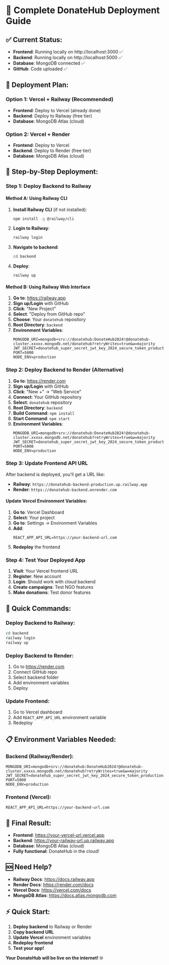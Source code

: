 # 🚀 Complete DonateHub Deployment Guide

## ✅ **Current Status:**
- **Frontend**: Running locally on http://localhost:3000 ✅
- **Backend**: Running locally on http://localhost:5000 ✅
- **Database**: MongoDB connected ✅
- **GitHub**: Code uploaded ✅

## 🎯 **Deployment Plan:**

### **Option 1: Vercel + Railway (Recommended)**
- **Frontend**: Deploy to Vercel (already done)
- **Backend**: Deploy to Railway (free tier)
- **Database**: MongoDB Atlas (cloud)

### **Option 2: Vercel + Render**
- **Frontend**: Deploy to Vercel
- **Backend**: Deploy to Render (free tier)
- **Database**: MongoDB Atlas (cloud)

## 🚀 **Step-by-Step Deployment:**

### **Step 1: Deploy Backend to Railway**

#### **Method A: Using Railway CLI**
1. **Install Railway CLI** (if not installed):
   ```bash
   npm install -g @railway/cli
   ```

2. **Login to Railway**:
   ```bash
   railway login
   ```

3. **Navigate to backend**:
   ```bash
   cd backend
   ```

4. **Deploy**:
   ```bash
   railway up
   ```

#### **Method B: Using Railway Web Interface**
1. **Go to**: https://railway.app
2. **Sign up/Login** with GitHub
3. **Click**: "New Project"
4. **Select**: "Deploy from GitHub repo"
5. **Choose**: Your `donatehub` repository
6. **Root Directory**: `backend`
7. **Environment Variables**:
   ```
   MONGODB_URI=mongodb+srv://donatehub:DonateHub2024!@donatehub-cluster.xxxxx.mongodb.net/donatehub?retryWrites=true&w=majority
   JWT_SECRET=donatehub_super_secret_jwt_key_2024_secure_token_production
   PORT=5000
   NODE_ENV=production
   ```

### **Step 2: Deploy Backend to Render (Alternative)**

1. **Go to**: https://render.com
2. **Sign up/Login** with GitHub
3. **Click**: "New +" → "Web Service"
4. **Connect**: Your GitHub repository
5. **Select**: `donatehub` repository
6. **Root Directory**: `backend`
7. **Build Command**: `npm install`
8. **Start Command**: `npm start`
9. **Environment Variables**:
   ```
   MONGODB_URI=mongodb+srv://donatehub:DonateHub2024!@donatehub-cluster.xxxxx.mongodb.net/donatehub?retryWrites=true&w=majority
   JWT_SECRET=donatehub_super_secret_jwt_key_2024_secure_token_production
   PORT=5000
   NODE_ENV=production
   ```

### **Step 3: Update Frontend API URL**

After backend is deployed, you'll get a URL like:
- **Railway**: `https://donatehub-backend-production.up.railway.app`
- **Render**: `https://donatehub-backend.onrender.com`

#### **Update Vercel Environment Variables:**
1. **Go to**: Vercel Dashboard
2. **Select**: Your project
3. **Go to**: Settings → Environment Variables
4. **Add**:
   ```
   REACT_APP_API_URL=https://your-backend-url.com
   ```
5. **Redeploy** the frontend

### **Step 4: Test Your Deployed App**

1. **Visit**: Your Vercel frontend URL
2. **Register**: New account
3. **Login**: Should work with cloud backend
4. **Create campaigns**: Test NGO features
5. **Make donations**: Test donor features

## 🎯 **Quick Commands:**

### **Deploy Backend to Railway:**
```bash
cd backend
railway login
railway up
```

### **Deploy Backend to Render:**
1. Go to https://render.com
2. Connect GitHub repo
3. Select backend folder
4. Add environment variables
5. Deploy

### **Update Frontend:**
1. Go to Vercel dashboard
2. Add `REACT_APP_API_URL` environment variable
3. Redeploy

## 📋 **Environment Variables Needed:**

### **Backend (Railway/Render):**
```
MONGODB_URI=mongodb+srv://donatehub:DonateHub2024!@donatehub-cluster.xxxxx.mongodb.net/donatehub?retryWrites=true&w=majority
JWT_SECRET=donatehub_super_secret_jwt_key_2024_secure_token_production
PORT=5000
NODE_ENV=production
```

### **Frontend (Vercel):**
```
REACT_APP_API_URL=https://your-backend-url.com
```

## 🎉 **Final Result:**
- **Frontend**: https://your-vercel-url.vercel.app
- **Backend**: https://your-railway-url.up.railway.app
- **Database**: MongoDB Atlas (cloud)
- **Fully functional**: DonateHub in the cloud!

## 🆘 **Need Help?**
- **Railway Docs**: https://docs.railway.app
- **Render Docs**: https://render.com/docs
- **Vercel Docs**: https://vercel.com/docs
- **MongoDB Atlas**: https://docs.atlas.mongodb.com

## ⚡ **Quick Start:**
1. **Deploy backend** to Railway or Render
2. **Copy backend URL**
3. **Update Vercel** environment variables
4. **Redeploy frontend**
5. **Test your app!**

**Your DonateHub will be live on the internet!** 🌐
